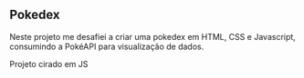 ## Pokedex

Neste projeto me desafiei a criar uma pokedex em HTML, CSS e Javascript, consumindo a PokéAPI para visualização de dados.

Projeto cirado em JS
